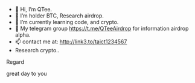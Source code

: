 - 👋 Hi, I’m QTee.
- 👀 I’m holder BTC, Research airdrop.
- 🌱 I’m currently learning code, and crypto.
- 💞️ My telegram group https://t.me/QTeeAirdrop for information airdrop alpha.
- 📫 contact me at: http://link3.to/taict1234567
- Research crypto..
<!--
 ✨ special ✨ repository because its `README.md` (this file) appears on your GitHub profile.
You can click the Preview link to take a look at your changes
---> Regard
great day to you
